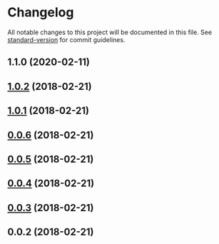 # Changelog

All notable changes to this project will be documented in this file. See [standard-version](https://github.com/conventional-changelog/standard-version) for commit guidelines.

## 1.1.0 (2020-02-11)

<a name="1.0.2"></a>
## [1.0.2](https://github.com/nuxt-community/localforage-module/compare/v1.0.1...v1.0.2) (2018-02-21)



<a name="1.0.1"></a>
## [1.0.1](https://github.com/compare/v0.0.6...v1.0.1) (2018-02-21)



<a name="0.0.6"></a>
## [0.0.6](https://github.com/compare/v0.0.5...v0.0.6) (2018-02-21)



<a name="0.0.5"></a>
## [0.0.5](https://github.com/compare/v0.0.4...v0.0.5) (2018-02-21)



<a name="0.0.4"></a>
## [0.0.4](https://github.com/compare/v0.0.3...v0.0.4) (2018-02-21)



<a name="0.0.3"></a>
## [0.0.3](https://github.com/compare/v0.0.2...v0.0.3) (2018-02-21)



<a name="0.0.2"></a>
## 0.0.2 (2018-02-21)
